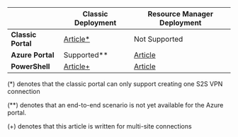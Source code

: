 |  | **Classic Deployment**  | **Resource Manager Deployment** |
|----------------------------------------|--------------|----------------------|
| **Classic Portal**                     |[Article*](../articles/vpn-gateway/vpn-gateway-site-to-site-create.md) |  Not Supported |
| **Azure Portal**                       | Supported**              | [Article](vpn-gateway-howto-site-to-site-resource-manager-portal.md)|
| **PowerShell**               |[Article+](..articles/vpn-gateway/vpn-gateway-multi-site.md)          | [Article](..articles/vpn-gateway/vpn-gateway-create-site-to-site-rm-powershell.md)| 

(*) denotes that the classic portal can only support creating one S2S VPN connection

(**) denotes that an end-to-end scenario is not yet available for the Azure portal.

(+) denotes that this article is written for multi-site connections

